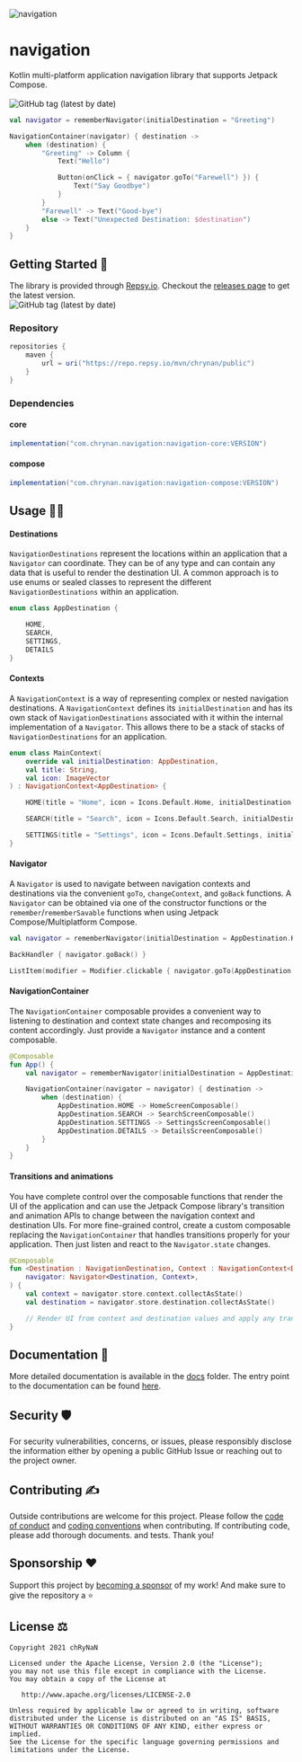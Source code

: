 ![navigation](assets/navigation_logo.png)

# navigation

Kotlin multi-platform application navigation library that supports Jetpack Compose. <br/><br/>
<img alt="GitHub tag (latest by date)" src="https://img.shields.io/github/v/tag/chRyNaN/navigation">

```kotlin
val navigator = rememberNavigator(initialDestination = "Greeting")

NavigationContainer(navigator) { destination ->
    when (destination) {
        "Greeting" -> Column {
            Text("Hello")

            Button(onClick = { navigator.goTo("Farewell") }) {
                Text("Say Goodbye")
            }
        }
        "Farewell" -> Text("Good-bye")
        else -> Text("Unexpected Destination: $destination")
    }
}
```

## Getting Started 🏁

The library is provided through [Repsy.io](https://repsy.io/). Checkout
the [releases page](https://github.com/chRyNaN/navigation/releases) to get the latest version. <br/>
<img alt="GitHub tag (latest by date)" src="https://img.shields.io/github/v/tag/chRyNaN/navigation">

### Repository

```groovy
repositories {
    maven {
        url = uri("https://repo.repsy.io/mvn/chrynan/public")
    }
}
```

### Dependencies

#### core

```groovy
implementation("com.chrynan.navigation:navigation-core:VERSION")
```

#### compose

```groovy
implementation("com.chrynan.navigation:navigation-compose:VERSION")
```

## Usage 👨‍💻

#### Destinations

`NavigationDestinations` represent the locations within an application that a `Navigator` can coordinate. They can be of
any type and can contain any data that is useful to render the destination UI. A common approach is to use enums or
sealed classes to represent the different `NavigationDestinations` within an application.

```kotlin
enum class AppDestination {

    HOME,
    SEARCH,
    SETTINGS,
    DETAILS
}
```

#### Contexts

A `NavigationContext` is a way of representing complex or nested navigation destinations. A `NavigationContext` defines
its `initialDestination` and has its own stack of `NavigationDestinations` associated with it within the internal
implementation of a `Navigator`. This allows there to be a stack of stacks of `NavigationDestinations` for an
application.

```kotlin
enum class MainContext(
    override val initialDestination: AppDestination,
    val title: String,
    val icon: ImageVector
) : NavigationContext<AppDestination> {

    HOME(title = "Home", icon = Icons.Default.Home, initialDestination = AppDestination.Home),

    SEARCH(title = "Search", icon = Icons.Default.Search, initialDestination = AppDestination.Search),

    SETTINGS(title = "Settings", icon = Icons.Default.Settings, initialDestination = AppDestination.Settings)
}
```

#### Navigator

A `Navigator` is used to navigate between navigation contexts and destinations via the
convenient `goTo`, `changeContext`, and `goBack` functions. A `Navigator` can be obtained via one of the constructor
functions or the `remember`/`rememberSavable` functions when using Jetpack Compose/Multiplatform Compose.

```kotlin
val navigator = rememberNavigator(initialDestination = AppDestination.HOME)

BackHandler { navigator.goBack() }

ListItem(modifier = Modifier.clickable { navigator.goTo(AppDestination.DETAILS) })
```

#### NavigationContainer

The `NavigationContainer` composable provides a convenient way to listening to destination and context state changes and
recomposing its content accordingly. Just provide a `Navigator` instance and a content composable.

```kotlin
@Composable
fun App() {
    val navigator = rememberNavigator(initialDestination = AppDestination.HOME)

    NavigationContainer(navigator = navigator) { destination ->
        when (destination) {
            AppDestination.HOME -> HomeScreenComposable()
            AppDestination.SEARCH -> SearchScreenComposable()
            AppDestination.SETTINGS -> SettingsScreenComposable()
            AppDestination.DETAILS -> DetailsScreenComposable()
        }
    }
}
```

#### Transitions and animations

You have complete control over the composable functions that render the UI of the application and can use the Jetpack
Compose library's transition and animation APIs to change between the navigation context and destination UIs. For more
fine-grained control, create a custom composable replacing the `NavigationContainer` that handles transitions properly
for your application. Then just listen and react to the `Navigator.state` changes.

```kotlin
@Composable
fun <Destination : NavigationDestination, Context : NavigationContext<Destination>> MyNavContainer(
    navigator: Navigator<Destination, Context>,
) {
    val context = navigator.store.context.collectAsState()
    val destination = navigator.store.destination.collectAsState()

    // Render UI from context and destination values and apply any transition or animation desired.
}
```

## Documentation 📃

More detailed documentation is available in the [docs](docs/) folder. The entry point to the documentation can be
found [here](docs/index.md).

## Security 🛡️

For security vulnerabilities, concerns, or issues, please responsibly disclose the information either by opening a
public GitHub Issue or reaching out to the project owner.

## Contributing ✍️

Outside contributions are welcome for this project. Please follow the [code of conduct](CODE_OF_CONDUCT.md)
and [coding conventions](CODING_CONVENTIONS.md) when contributing. If contributing code, please add thorough documents.
and tests. Thank you!

## Sponsorship ❤️

Support this project by [becoming a sponsor](https://www.buymeacoffee.com/chrynan) of my work! And make sure to give the
repository a ⭐

## License ⚖️

```
Copyright 2021 chRyNaN

Licensed under the Apache License, Version 2.0 (the "License");
you may not use this file except in compliance with the License.
You may obtain a copy of the License at

   http://www.apache.org/licenses/LICENSE-2.0

Unless required by applicable law or agreed to in writing, software
distributed under the License is distributed on an "AS IS" BASIS,
WITHOUT WARRANTIES OR CONDITIONS OF ANY KIND, either express or implied.
See the License for the specific language governing permissions and
limitations under the License.
```
